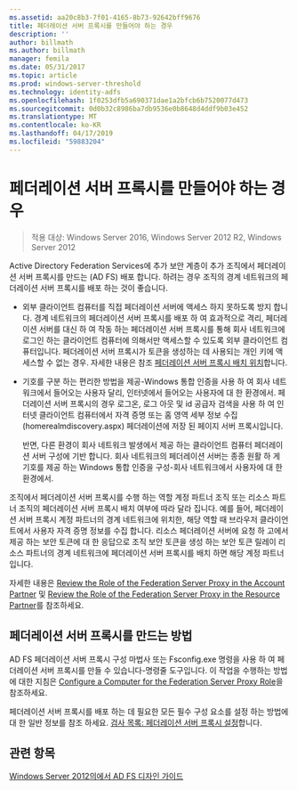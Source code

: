 ```yaml
---
ms.assetid: aa20c8b3-7f01-4165-8b73-92642bff9676
title: 페더레이션 서버 프록시를 만들어야 하는 경우
description: ''
author: billmath
ms.author: billmath
manager: femila
ms.date: 05/31/2017
ms.topic: article
ms.prod: windows-server-threshold
ms.technology: identity-adfs
ms.openlocfilehash: 1f0253dfb5a690371dae1a2bfcb6b7520077d473
ms.sourcegitcommit: 0d0b32c8986ba7db9536e0b8648d4ddf9b03e452
ms.translationtype: MT
ms.contentlocale: ko-KR
ms.lasthandoff: 04/17/2019
ms.locfileid: "59883204"
---
```

# <a name="when-to-create-a-federation-server-proxy"></a>페더레이션 서버 프록시를 만들어야 하는 경우

>적용 대상: Windows Server 2016, Windows Server 2012 R2, Windows Server 2012

Active Directory Federation Services에 추가 보안 계층이 추가 조직에서 페더레이션 서버 프록시를 만드는 \(AD FS\) 배포 합니다. 하려는 경우 조직의 경계 네트워크의 페더레이션 서버 프록시를 배포 하는 것이 좋습니다.  
  
-   외부 클라이언트 컴퓨터를 직접 페더레이션 서버에 액세스 하지 못하도록 방지 합니다. 경계 네트워크의 페더레이션 서버 프록시를 배포 하 여 효과적으로 격리, 페더레이션 서버를 대신 하 여 작동 하는 페더레이션 서버 프록시를 통해 회사 네트워크에 로그인 하는 클라이언트 컴퓨터에 의해서만 액세스할 수 있도록 외부 클라이언트 컴퓨터입니다. 페더레이션 서버 프록시가 토큰을 생성하는 데 사용되는 개인 키에 액세스할 수 없는 경우. 자세한 내용은 참조 [페더레이션 서버 프록시 배치 위치](Where-to-Place-a-Federation-Server-Proxy.md)합니다.  
  
-   기호를 구분 하는 편리한 방법을 제공\-Windows 통합 인증을 사용 하 여 회사 네트워크에서 들어오는 사용자 달리, 인터넷에서 들어오는 사용자에 대 한 환경에서. 페더레이션 서버 프록시의 경우 로그온, 로그 아웃 및 id 공급자 검색을 사용 하 여 인터넷 클라이언트 컴퓨터에서 자격 증명 또는 홈 영역 세부 정보 수집 \(homerealmdiscovery.aspx\) 페더레이션에 저장 된 페이지 서버 프록시입니다.  
  
    반면, 다른 환경이 회사 네트워크 발생에서 제공 하는 클라이언트 컴퓨터 페더레이션 서버 구성에 기반 합니다. 회사 네트워크의 페더레이션 서버는 종종 원활 하 게 기호를 제공 하는 Windows 통합 인증을 구성\-회사 네트워크에서 사용자에 대 한 환경에서.  
  
조직에서 페더레이션 서버 프록시를 수행 하는 역할 계정 파트너 조직 또는 리소스 파트너 조직의 페더레이션 서버 프록시 배치 여부에 따라 달라 집니다. 예를 들어, 페더레이션 서버 프록시 계정 파트너의 경계 네트워크에 위치한, 해당 역할 때 브라우저 클라이언트에서 사용자 자격 증명 정보를 수집 합니다. 리소스 페더레이션 서버에 요청 하 고에서 제공 하는 보안 토큰에 대 한 응답으로 조직 보안 토큰을 생성 하는 보안 토큰 릴레이 리소스 파트너의 경계 네트워크에 페더레이션 서버 프록시를 배치 하면 해당 계정 파트너입니다.  
  
자세한 내용은 [Review the Role of the Federation Server Proxy in the Account Partner](Review-the-Role-of-the-Federation-Server-Proxy-in-the-Account-Partner.md) 및 [Review the Role of the Federation Server Proxy in the Resource Partner](Review-the-Role-of-the-Federation-Server-Proxy-in-the-Resource-Partner.md)를 참조하세요.  
  
## <a name="how-to-create-a-federation-server-proxy"></a>페더레이션 서버 프록시를 만드는 방법  
AD FS 페더레이션 서버 프록시 구성 마법사 또는 Fsconfig.exe 명령을 사용 하 여 페더레이션 서버 프록시를 만들 수 있습니다\-명령줄 도구입니다. 이 작업을 수행하는 방법에 대한 지침은 [Configure a Computer for the Federation Server Proxy Role](../../ad-fs/deployment/Configure-a-Computer-for-the-Federation-Server-Proxy-Role.md)을 참조하세요.  
  
페더레이션 서버 프록시를 배포 하는 데 필요한 모든 필수 구성 요소를 설정 하는 방법에 대 한 일반 정보를 참조 하세요. [검사 목록: 페더레이션 서버 프록시 설정](../../ad-fs/deployment/Checklist--Setting-Up-a-Federation-Server-Proxy.md)합니다.  
  
## <a name="see-also"></a>관련 항목
[Windows Server 2012의에서 AD FS 디자인 가이드](AD-FS-Design-Guide-in-Windows-Server-2012.md)
